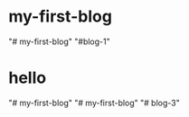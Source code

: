 # my-first-blog
"# my-first-blog" 
"#blog-1" 
# hello
"# my-first-blog" 
"# my-first-blog" 
"# blog-3" 
